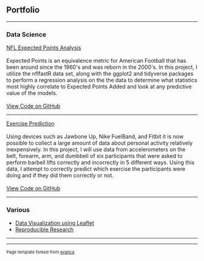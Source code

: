 ## Portfolio

---

### Data Science

[NFL Expected Points Analysis](https://htmlpreview.github.io/?https://github.com/jacoblundeen/NFL_Expected_Points_Analysis/blob/main/Course_Project_HTML.html)
<br><br>
Expected Points is an equivalence metric for American Football that has been around since the 1960's and was reborn in the 2000's. In this project, 
I utilize the nflfastR data set, along with the ggplot2 and tidyverse packages to perform a regression analysis on the the data to determine what 
statistics most highly correlate to Expected Points Added and look at any predictive value of the models.
<br><br>
<a href="https://github.com/jacoblundeen/NFL_Expected_Points_Analysis">View Code on GitHub</a>

---

[Exercise Prediction](https://htmlpreview.github.io/?https://github.com/jacoblundeen/Coursera_Machine_Learning_Project/blob/master/Machine_Learning.html)
<br><br>
Using devices such as Jawbone Up, Nike FuelBand, and Fitbit it is now possible to collect a large amount of data about personal activity relatively inexpensively. In this project, I will use data from accelerometers on the belt, forearm, arm, and dumbbell of six participants that were asked to perform barbell lifts correctly and incorrectly in 5 different ways. Using this data, I attempt to correctly predict which exercise the participants were doing and if they did them correctly or not.
<br><br>
  <a href="https://github.com/jacoblundeen/Coursera_Machine_Learning_Project">View Code on GitHub</a>

---

### Various

- [Data Visualization using Leaflet](https://rpubs.com/jacoblundeen/nflstadiums)
- [Reproducible Research](https://rpubs.com/jacoblundeen/297611)

---




---
<p style="font-size:11px">Page template forked from <a href="https://github.com/evanca/quick-portfolio">evanca</a></p>
<!-- Remove above link if you don't want to attibute -->
